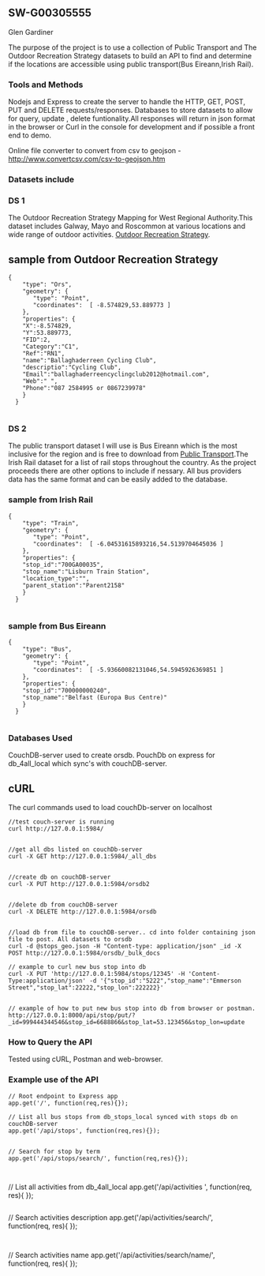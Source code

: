 

## SW-G00305555


Glen Gardiner 

The purpose of the project is to use a collection of Public Transport and The Outdoor Recreation Strategy datasets to build an API to find and determine if the locations are accessible using public transport(Bus Eireann,Irish Rail).

### Tools and Methods

Nodejs and Express to create the server to handle the HTTP, GET, POST, PUT and DELETE requests/responses.
Databases to store datasets to allow for query, update , delete funtionality.All responses will return in json format in the browser or Curl in the console for development and if possible a front end to demo. 

Online file converter to convert from csv to geojson - http://www.convertcsv.com/csv-to-geojson.htm


### Datasets include

### DS 1
The Outdoor Recreation Strategy Mapping for West Regional Authority.This dataset includes Galway, Mayo and Roscommon at various locations and wide range of outdoor activities. 
[Outdoor Recreation Strategy](https://data.gov.ie/dataset/outdoor-recreation-strategy).

## sample from Outdoor Recreation Strategy

```
{
    "type": "Ors",
    "geometry": {
       "type": "Point",
       "coordinates":  [ -8.574829,53.889773 ]
    },
    "properties": {
    "X":-8.574829,
    "Y":53.889773,
    "FID":2,
    "Category":"C1",
    "Ref":"RN1",
    "name":"Ballaghaderreen Cycling Club",
    "descriptio":"Cycling Club",
    "Email":"ballaghaderreencyclingclub2012@hotmail.com",
    "Web":" ",
    "Phone":"087 2584995 or 0867239978"
    }
  }


```
 


### DS 2
The public transport dataset I will use is Bus Eireann which is the most inclusive for the region and is free to download from [Public Transport](http://www.transportforireland.ie/transitData/PT_Data.html).The Irish Rail dataset for a list of rail stops throughout the country. As the project proceeds there are other options to include if nessary. All bus providers data has the same format and can be easily added to the database.  
### sample from Irish Rail
```
{
    "type": "Train",
    "geometry": {
       "type": "Point",
       "coordinates":  [ -6.04531615893216,54.5139704645036 ]
    },
    "properties": {
    "stop_id":"700GA00035",
    "stop_name":"Lisburn Train Station",
    "location_type":"",
    "parent_station":"Parent2158"
    }
  }
  
```
### sample from Bus Eireann 
```
{
    "type": "Bus",
    "geometry": {
       "type": "Point",
       "coordinates":  [ -5.93660082131046,54.5945926369851 ]
    },
    "properties": {
    "stop_id":"700000000240",
    "stop_name":"Belfast (Europa Bus Centre)"
    }
  }
  
```




### Databases Used

CouchDB-server used to create orsdb.
PouchDb on express for db_4all_local which sync's with couchDB-server.


## cURL

The curl commands used to load couchDb-server on localhost
```
//test couch-server is running
curl http://127.0.0.1:5984/

```

```

//get all dbs listed on couchDb-server
curl -X GET http://127.0.0.1:5984/_all_dbs

```

```

//create db on couchDB-server
curl -X PUT http://127.0.0.1:5984/orsdb2

```

```

//delete db from couchDB-server
curl -X DELETE http://127.0.0.1:5984/orsdb

```

```

//load db from file to couchDB-server.. cd into folder containing json file to post. All datasets to orsdb
curl -d @stops_geo.json -H "Content-type: application/json" _id -X POST http://127.0.0.1:5984/orsdb/_bulk_docs

```


```
// example to curl new bus stop into db 
curl -X PUT 'http://127.0.0.1:5984/stops/12345' -H 'Content-Type:application/json' -d '{"stop_id":"5222","stop_name":"Emmerson Street","stop_lat":22222,"stop_lon":222222}'


```

```
// example of how to put new bus stop into db from browser or postman.
http://127.0.0.1:8000/api/stop/put/?_id=999444344546&stop_id=6688866&stop_lat=53.123456&stop_lon=update

```






### How to Query the API

Tested using cURL, Postman and web-browser.



### Example use of the API

```
// Root endpoint to Express app
app.get('/', function(req,res){});

```

```
// List all bus stops from db_stops_local synced with stops db on couchDB-server
app.get('/api/stops', function(req,res){});

```

```

// Search for stop by term
app.get('/api/stops/search/', function(req,res){});

```

```


```
// List all activities from db_4all_local
app.get('/api/activities	', function(req, res){ });

```
```
// Search activities description
app.get('/api/activities/search/', function(req, res){ });

```


```
// Search activities name
app.get('/api/activities/search/name/', function(req, res){ });

```





